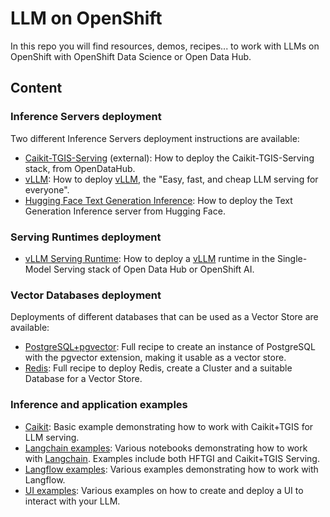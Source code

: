 # LLM on OpenShift

In this repo you will find resources, demos, recipes... to work with LLMs on OpenShift with OpenShift Data Science or Open Data Hub.

## Content

### Inference Servers deployment

Two different Inference Servers deployment instructions are available:

- [Caikit-TGIS-Serving](https://github.com/opendatahub-io/caikit-tgis-serving) (external): How to deploy the Caikit-TGIS-Serving stack, from OpenDataHub.
- [vLLM](vllm_deployment/README.md): How to deploy [vLLM](https://docs.vllm.ai/en/latest/index.html), the "Easy, fast, and cheap LLM serving for everyone".
- [Hugging Face Text Generation Inference](hf_tgi_deployment/README.md): How to deploy the Text Generation Inference server from Hugging Face.

### Serving Runtimes deployment

- [vLLM Serving Runtime](vllm_runtime/README.md): How to deploy a [vLLM](https://docs.vllm.ai/en/latest/index.html) runtime in the Single-Model Serving stack of Open Data Hub or OpenShift AI.

### Vector Databases deployment

Deployments of different databases that can be used as a Vector Store are available:

- [PostgreSQL+pgvector](pgvector_deployment/README.md): Full recipe to create an instance of PostgreSQL with the pgvector extension, making it usable as a vector store.
- [Redis](redis_deployment/README.md): Full recipe to deploy Redis, create a Cluster and a suitable Database for a Vector Store.

### Inference and application examples

- [Caikit](examples/notebooks/caikit-basic-query/README.md): Basic example demonstrating how to work with Caikit+TGIS for LLM serving.
- [Langchain examples](examples/notebooks/langchain/README.md): Various notebooks demonstrating how to work with [Langchain](https://www.langchain.com/). Examples include both HFTGI and Caikit+TGIS Serving.
- [Langflow examples](examples/langflow/README.md): Various examples demonstrating how to work with Langflow.
- [UI examples](examples/ui/README.md): Various examples on how to create and deploy a UI to interact with your LLM.
